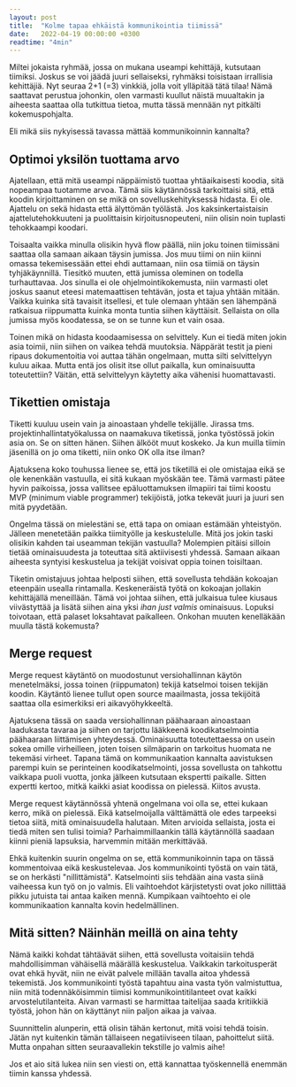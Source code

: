 ```yaml
---
layout: post
title:  "Kolme tapaa ehkäistä kommunikointia tiimissä"
date:   2022-04-19 00:00:00 +0300
readtime: "4min"
---
```

Miltei jokaista ryhmää, jossa on mukana useampi kehittäjä, kutsutaan tiimiksi. Joskus se voi jäädä juuri sellaiseksi, ryhmäksi toisistaan irrallisia kehittäjiä. Nyt seuraa 2+1 (=3) vinkkiä, jolla voit ylläpitää tätä tilaa! Nämä saattavat perustua johonkin, olen varmasti kuullut näistä muualtakin ja aiheesta saattaa olla tutkittua tietoa, mutta tässä mennään nyt pitkälti kokemuspohjalta.

<!-- excerpt-end -->

Eli mikä siis nykyisessä tavassa mättää kommunikoinnin kannalta?

## Optimoi yksilön tuottama arvo

Ajatellaan, että mitä useampi näppäimistö tuottaa yhtäaikaisesti koodia, sitä nopeampaa tuotamme arvoa. Tämä siis käytännössä tarkoittaisi sitä, että koodin kirjoittaminen on se mikä on sovelluskehityksessä hidasta. Ei ole. Ajattelu on sekä hidasta että älyttömän työlästä. Jos kaksinkertaistaisin ajattelutehokkuuteni ja puolittaisin kirjoitusnopeuteni, niin olisin noin tuplasti tehokkaampi koodari.

Toisaalta vaikka minulla olisikin hyvä flow päällä, niin joku toinen tiimissäni saattaa olla samaan aikaan täysin jumissa. Jos muu tiimi on niin kiinni omassa tekemisessään ettei ehdi auttamaan, niin osa tiimiä on täysin tyhjäkäynnillä. Tiesitkö muuten, että jumissa oleminen on todella turhauttavaa. Jos sinulla ei ole ohjelmointikokemusta, niin varmasti olet joskus saanut eteesi matemaattisen tehtävän, josta et tajua yhtään mitään. Vaikka kuinka sitä tavaisit itsellesi, et tule olemaan yhtään sen lähempänä ratkaisua riippumatta kuinka monta tuntia siihen käyttäisit. Sellaista on olla jumissa myös koodatessa, se on se tunne kun et vain osaa.

Toinen mikä on hidasta koodaamisessa on selvittely. Kun ei tiedä miten jokin asia toimii, niin siihen on vaikea tehdä muutoksia. Näppärät testit ja pieni ripaus dokumentoitia voi auttaa tähän ongelmaan, mutta silti selvittelyyn kuluu aikaa. Mutta entä jos olisit itse ollut paikalla, kun ominaisuutta toteutettiin? Väitän, että selvittelyyn käytetty aika vähenisi huomattavasti.


## Tikettien omistaja

Tiketti kuuluu usein vain ja ainoastaan yhdelle tekijälle. Jirassa tms. projektinhallintatyökalussa on naamakuva tiketissä, jonka työstössä jokin asia on. Se on sitten hänen. Siihen älkööt muut koskeko. Ja kun muilla tiimin jäsenillä on jo oma tiketti, niin onko OK olla itse ilman?

Ajatuksena koko touhussa lienee se, että jos tiketillä ei ole omistajaa eikä se ole kenenkään vastuulla, ei sitä kukaan myöskään tee. Tämä varmasti pätee hyvin paikoissa, jossa vallitsee epäluottamuksen ilmapiiri tai tiimi koostu MVP (minimum viable programmer) tekijöistä, jotka tekevät juuri ja juuri sen mitä pyydetään.

Ongelma tässä on mielestäni se, että tapa on omiaan estämään yhteistyön. Jälleen menetetään paikka tiimityölle ja keskustelulle. Mitä jos jokin taski olisikin kahden tai useamman tekijän vastuulla? Molempien pitäisi silloin tietää ominaisuudesta ja toteuttaa sitä aktiivisesti yhdessä. Samaan aikaan aiheesta syntyisi keskustelua ja tekijät voisivat oppia toinen toisiltaan.

Tiketin omistajuus johtaa helposti siihen, että sovellusta tehdään kokoajan eteenpäin usealla rintamalla. Keskeneräistä työtä on kokoajan jollakin kehittäjällä meneillään. Tämä voi johtaa siihen, että julkaisua tulee kiusaus viivästyttää ja lisätä siihen aina yksi *ihan just valmis* ominaisuus. Lopuksi toivotaan, että palaset loksahtavat paikalleen. Onkohan muuten kenelläkään muulla tästä kokemusta?


## Merge request

Merge request käytäntö on muodostunut versiohallinnan käytön menetelmäksi, jossa toinen (riippumaton) tekijä katselmoi toisen tekijän koodin. Käytäntö lienee tullut open source maailmasta, jossa tekijöitä saattaa olla esimerkiksi eri aikavyöhykkeeltä.

Ajatuksena tässä on saada versiohallinnan päähaaraan ainoastaan laadukasta tavaraa ja siihen on tarjottu lääkkeenä koodikatselmointia päähaaraan liittämisen yhteydessä. Ominaisuutta toteutettaessa on usein sokea omille virheilleen, joten toisen silmäparin on tarkoitus huomata ne tekemäsi virheet. Tapana tämä on kommunikaation kannalta aavistuksen parempi kuin se perinteinen koodikatselmointi, jossa sovellusta on tahkottu vaikkapa puoli vuotta, jonka jälkeen kutsutaan ekspertti paikalle. Sitten expertti kertoo, mitkä kaikki asiat koodissa on pielessä. Kiitos avusta.

Merge request käytännössä yhtenä ongelmana voi olla se, ettei kukaan kerro, mikä on pielessä. Eikä katselmoijalla välttämättä ole edes tarpeeksi tietoa siitä, mitä ominaisuudella halutaan. Miten arvioida sellaista, josta ei tiedä miten sen tulisi toimia? Parhaimmillaankin tällä käytännöllä saadaan kiinni pieniä lapsuksia, harvemmin mitään merkittävää.

Ehkä kuitenkin suurin ongelma on se, että kommunikoinnin tapa on tässä kommentoivaa eikä keskustelevaa. Jos kommunikointi työstä on vain tätä, se on herkästi "nillittämistä". Katselmointi siis tehdään aina vasta siinä vaiheessa kun työ on jo valmis. Eli vaihtoehdot kärjistetysti ovat joko nillittää pikku jutuista tai antaa kaiken mennä. Kumpikaan vaihtoehto ei ole kommunikaation kannalta kovin hedelmällinen.

## Mitä sitten? Näinhän meillä on aina tehty

Nämä kaikki kohdat tähtäävät siihen, että sovellusta voitaisiin tehdä mahdollisimman vähäisellä määrällä keskustelua. Vaikkakin tarkoitusperät ovat ehkä hyvät, niin ne eivät palvele millään tavalla aitoa yhdessä tekemistä. Jos kommunikointi työstä tapahtuu aina vasta työn valmistuttua, niin mitä todennäköisimmin tiimisi kommunikointitilanteet ovat kaikki arvostelutilanteita. Aivan varmasti se harmittaa taitelijaa saada kritiikkiä työstä, johon hän on käyttänyt niin paljon aikaa ja vaivaa.

Suunnittelin alunperin, että olisin tähän kertonut, mitä voisi tehdä toisin. Jätän nyt kuitenkin tämän tällaiseen negatiiviseen tilaan, pahoittelut siitä. Mutta onpahan sitten seuraavallekin tekstille jo valmis aihe!

Jos et aio sitä lukea niin sen viesti on, että kannattaa työskennellä enemmän tiimin kanssa yhdessä.